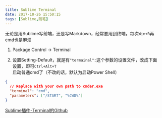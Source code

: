 ```yaml
---
title: Sublime Terminal
date: 2017-10-26 15:50:15
tags: [Sublime,随笔]
---
```


无论是用Sublime写前端，还是写Markdown，经常要用到终端，每次``Win+R``再cmd也是麻烦

1. Package Control -> Terminal

2. 设置Setting-Default，就是有``"termainal":``这个参数的设置文件，改成下面设置，即可``Ctrl+Alt+T``启动普通cmd了（不改的话，默认为启动Power Shell）
``` json
{
  // Replace with your own path to cmder.exe
  "terminal": "cmd",
  "parameters": ["/START", "%CWD%"]
}
```

[Sublime插件-Terminal的Github](https://github.com/wbond/sublime_terminal)